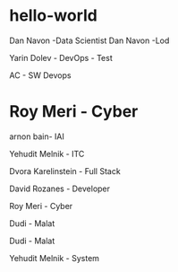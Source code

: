 # hello-world


Dan Navon -Data Scientist
Dan Navon -Lod

Yarin Dolev - DevOps - Test

AC - SW Devops

Roy Meri - Cyber
=======

arnon bain- IAI



Yehudit Melnik - ITC



Dvora Karelinstein - Full Stack

David Rozanes - Developer

Roy Meri - Cyber

Dudi - Malat

Dudi - Malat

Yehudit Melnik - System

